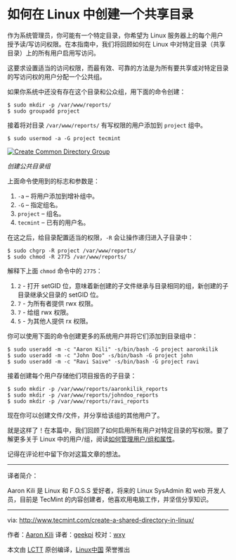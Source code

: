如何在 Linux 中创建一个共享目录
============================================================

作为系统管理员，你可能有一个特定目录，你希望为 Linux 服务器上的每个用户授予读/写访问权限。在本指南中，我们将回顾如何在 Linux 中对特定目录（共享目录）上的所有用户启用写访问。

这要求设置适当的访问权限，而最有效、可靠的方法是为所有要共享或对特定目录的写访问权的用户分配一个公共组。

如果你系统中还没有存在这个目录和公众组，用下面的命令创建：

```
$ sudo mkdir -p /var/www/reports/
$ sudo groupadd project 
```

接着将对目录 `/var/www/reports/` 有写权限的用户添加到 `project` 组中。

```
$ sudo usermod -a -G project tecmint 
```
[
 ![Create Common Directory Group](http://www.tecmint.com/wp-content/uploads/2017/01/Create-Common-Directory-Group.png) 
][1]

*创建公共目录组*

上面命令使用到的标志和参数是：

1.  `-a` – 将用户添加到增补组中。
2.  `-G` – 指定组名。
3.  `project` – 组名。
4.  `tecmint` – 已有的用户名。

在这之后，给目录配置适当的权限，`-R` 会让操作递归进入子目录中： 

```
$ sudo chgrp -R project /var/www/reports/
$ sudo chmod -R 2775 /var/www/reports/
```

解释下上面 `chmod` 命令中的 `2775`：

1.  `2` - 打开 setGID 位，意味着新创建的子文件继承与目录相同的组，新创建的子目录继承父目录的 setGID 位。
2.  `7` - 为所有者提供 rwx 权限。
3.  `7` - 给组 rwx 权限。
4.  `5` - 为其他人提供 rx 权限。

你可以使用下面的命令创建更多的系统用户并将它们添加到目录组中：

```
$ sudo useradd -m -c "Aaron Kili" -s/bin/bash -G project aaronkilik
$ sudo useradd -m -c "John Doo" -s/bin/bash -G project john
$ sudo useradd -m -c "Ravi Saive" -s/bin/bash -G project ravi
```

接着创建每个用户存储他们项目报告的子目录：

```
$ sudo mkdir -p /var/www/reports/aaronkilik_reports
$ sudo mkdir -p /var/www/reports/johndoo_reports
$ sudo mkdir -p /var/www/reports/ravi_reports
```

现在你可以创建文件/文件，并分享给该组的其他用户了。

就是这样了！在本篇中，我们回顾了如何启用所有用户对特定目录的写权限。要了解更多关于 Linux 中的用户/组，阅读[如何管理用户/组和属性][2]。

记得在评论栏中留下你对这篇文章的想法。

--------------------------------------------------------------------------------

译者简介：

Aaron Kili 是 Linux 和 F.O.S.S 爱好者，将来的 Linux SysAdmin 和 web 开发人员，目前是 TecMint 的内容创建者，他喜欢用电脑工作，并坚信分享知识。

--------------------------------------------------------------------------------

via: http://www.tecmint.com/create-a-shared-directory-in-linux/

作者：[Aaron Kili][a]
译者：[geekpi](https://github.com/geekpi)
校对：[wxy](https://github.com/wxy)

本文由 [LCTT](https://github.com/LCTT/TranslateProject) 原创编译，[Linux中国](https://linux.cn/) 荣誉推出

[a]:http://www.tecmint.com/author/aaronkili/
[1]:http://www.tecmint.com/wp-content/uploads/2017/01/Create-Common-Directory-Group.png
[2]:http://www.tecmint.com/manage-users-and-groups-in-linux/
